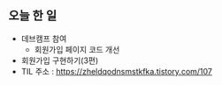 ## 오늘 한 일

- 데브캠프 참여
  - 회원가입 페이지 코드 개선
- 회원가입 구현하기(3편)
- TIL 주소 : <https://zheldqodnsmstkfka.tistory.com/107>
